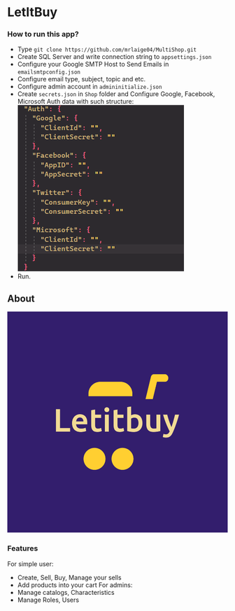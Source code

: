 # LetItBuy
### How to run this app?

- Type `git clone https://github.com/mrlaige04/MultiShop.git`
- Create SQL Server and write connection string to `appsettings.json`
- Configure your Google SMTP Host to Send Emails in `emailsmtpconfig.json`
- Configure email type, subject, topic and etc.
- Configure admin account in `admininitialize.json`
- Create `secrets.json` in `Shop` folder and Configure Google, Facebook, Microsoft Auth data with such structure: ![alt](./Shop/AuthSecretsExample.png)
- Run.


## About
![alt](./Shop/wwwroot/Logos/Zip/png/logo-color.png)

### Features
For simple user:
- Create, Sell, Buy, Manage your sells
- Add products into your cart
For admins:
- Manage catalogs, Characteristics
- Manage Roles, Users





